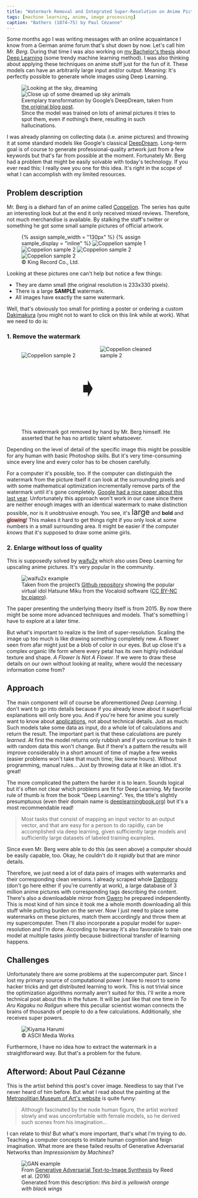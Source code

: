 ```yaml
---
title: "Watermark Removal and Integrated Super-Resolution on Anime Pictures"
tags: [machine learning, anime, image processing]
caption: "Bathers (1874–75) by Paul Cézanne"
---
```


Some months ago I was writing messages with an online acquaintance I know from a German anime forum that's shut down by now. Let's call him *Mr. Berg*. During that time I was also working on [my Bachelor's thesis](https://github.com/leyhline/vix-term-structure/blob/master/thesis/thesis.pdf) about [Deep Learning](https://en.wikipedia.org/wiki/Deep_learning) (some trendy machine learning method). I was also thinking about applying these techniques on anime stuff just for the fun of it. These models can have an arbitrarily large input and/or output. Meaning: It's perfectly possible to generate whole images using Deep Learning.

<figure>
    <img src="{{ site.baseurl }}/assets/{{ page.slug }}/deepdream_sky.jpg" alt="Looking at the sky, dreaming">
    <br>
    <img src="{{ site.baseurl }}/assets/{{ page.slug }}/deepdream_skyanimals.jpg" alt="Close up of some dreamed up sky animals">
    <figcaption>
    Exemplary transformation by Google’s DeepDream, taken from <a href="https://research.googleblog.com/2015/06/inceptionism-going-deeper-into-neural.html">the original blog post</a>.
    <br>
    Since the model was trained on lots of animal pictures it tries to spot them, even if nothing’s there, resulting in such hallucinations.</figcaption>
</figure>

I was already planning on collecting data (i.e. anime pictures) and throwing it at some standard models like Google's classical [DeepDream](https://research.googleblog.com/2015/06/inceptionism-going-deeper-into-neural.html). Long-term goal is of course to generate professional-quality artwork just from a few keywords but that's far from possible at the moment. Fortunately Mr. Berg had a problem that might be easily solvable with today's technology. If you ever read this: I really owe you one for this idea. It's right in the scope of what I can accomplish with my limited resources.

## Problem description

Mr. Berg is a diehard fan of an anime called [Coppelion](https://myanimelist.net/anime/9479/Coppelion). The series has quite an interesting look but at the end it only received mixed reviews. Therefore, not much merchandise is available. By stalking the staff's twitter or something he got some small sample pictures of official artwork.

<figure>
    {% assign sample_width = "130px" %}
    {% assign sample_display = "inline" %}
    <img src="{{ site.baseurl }}/assets/{{ page.slug }}/sample1.jpg" alt="Coppelion sample 1" style="max-width:{{ sample_width }};display:{{ sample_display }};">
    <img src="{{ site.baseurl }}/assets/{{ page.slug }}/sample3.jpg" alt="Coppelion sample 2" style="max-width:{{ sample_width }};display:{{ sample_display }};">
    <img src="{{ site.baseurl }}/assets/{{ page.slug }}/sample4.jpg" alt="Coppelion sample 2" style="max-width:{{ sample_width }};display:{{ sample_display }};">
    <img src="{{ site.baseurl }}/assets/{{ page.slug }}/sample6.jpg" alt="Coppelion sample 2" style="max-width:{{ sample_width }};display:{{ sample_display }};">
    <figcaption>
    © King Record Co., Ltd.
    </figcaption>
</figure>

Looking at these pictures one can't help but notice a few things:
* They are damn small (the original resolution is 233x330 pixels).
* There is a large **SAMPLE** watermark.
* All images have exactly the same watermark.

Well, that's obviously too small for printing a poster or ordering a custom [Dakimakura](http://www.dannychoo.com/en/post/1646/Dakimakura.html) (you might not to want to click on this link while at work). What we need to do is:

### 1. Remove the watermark

<figure>
    <img src="{{ site.baseurl }}/assets/{{ page.slug }}/sample2.jpg" alt="Coppelion sample 2" style="max-width:35%;display:inline-block;">
    <p style="display:inline-block;vertical-align:top;font-size:5em;">➧</p>
    <img src="{{ site.baseurl }}/assets/{{ page.slug }}/clean2.jpg" alt="Coppelion cleaned sample 2" style="max-width:35%;display:inline-block;">
    <figcaption>
    This watermark got removed by hand by Mr. Berg himself. He asserted that he has no artistic talent whatsoever.
    </figcaption>
</figure>

Depending on the level of detail of the specific image this might be possible for any human with basic Photoshop skills. But it's very time-consuming since every line and every color has to be chosen carefully.

For a computer it's possible, too. If the computer can distinguish the watermark from the picture itself it can look at the surrounding pixels and with some mathematical optimization incrementally remove parts of the watermark until it's gone completely. [Google had a nice paper about this last year](https://research.googleblog.com/2017/08/making-visible-watermarks-more-effective.html). 
Unfortunately this approach won't work in our case since there are neither enough images with an identical watermark to make distinction possible, nor is it unobtrusive enough. You see, it's <span style="font-size:1.5em;">large</span> and **bold** and <span style="text-shadow: 0px 0px 5px #f00;">glowing</span>! This makes it hard to get things right if you only look at some numbers in a small surrounding area. It might be easier if the computer *knows* that it's supposed to draw some anime girls.

### 2. Enlarge without loss of quality

This is supposedly solved by [waifu2x](http://waifu2x.udp.jp/) which also uses Deep Learning for upscaling anime pictures. It's very popular in the community.

<figure>
    <img src="{{ site.baseurl }}/assets/{{ page.slug }}/waifu2x.png" alt="waifu2x example">
    <figcaption>
    Taken from the project’s <a href="https://github.com/nagadomi/waifu2x">Github repository</a> showing the popular virtual idol Hatsune Miku from the Vocaloid software (<a href="http://piapro.net/en_for_creators.html">CC BY-NC by piapro</a>).
    </figcaption>
</figure>

The paper presenting the underlying theory itself is from 2015. By now there might be some more advanced techniques and models. That's something I have to explore at a later time.

But what's important to realize is the limit of super-resolution. Scaling the image up too much is like drawing something completely new. A flower seen from afar might just be a blob of color in our eyes. But up close it's a complex organic life form where every petal has its own highly individual texture and shape. *A Flower Is Not A Flower*. If we were to draw these details on our own without looking at reality, where would the necessary information come from?

## Approach

The main component will of course be aforementioned *Deep Learning*. I don't want to go into details because if you already know about it superficial explanations will only bore you. And if you're here for anime you surely want to know about [applications](http://deeplearninggallery.com/), not about technical details. Just as much: Such models take some data as input, do a whole lot of calculations and return the result. The important part is that these calculations are purely *learned*. At first the model returns only rubbish and if you continue to train it with random data this won't change. But if there's a pattern the results will improve considerably in a short amount of time of maybe a few weeks (easier problems won't take that much time; like some hours). Without programming, manual rules… Just by throwing data at it like an idiot. It's great! 

The more complicated the pattern the harder it is to learn. Sounds logical but it's often not clear which problems are fit for Deep Learning. My favorite rule of thumb is from the book "Deep Learning". Yes, the title's slightly presumptuous (even their domain name is [deeplearningbook.org](http://www.deeplearningbook.org/)) but it's a most recommendable read!

> Most tasks that consist of mapping an input vector to an output vector, and that are easy for a person to do rapidly, can be accomplished via deep learning, given sufficiently large models and sufficiently large datasets of labeled training examples.

Since even Mr. Berg were able to do this (as seen above) a computer should be easily capable, too. Okay, he couldn't do it *rapidly* but that are minor details.

Therefore, we just need a lot of data pairs of images with watermarks and their corresponding clean versions. I already scraped whole [Danbooru](https://danbooru.donmai.us/) (don't go here either if you're currently at work), a large database of 3 million anime pictures with corresponding tags describing the content. There's also a downloadable mirror from [Gwern](https://www.gwern.net/Danbooru2017) he prepared independently. This is most kind of him since it took me a whole month downloading all this stuff while putting burden on the server. Now I just need to place some watermarks on these pictures, match them accordingly and throw them at my supercomputer. Then I'll also incorporate a popular model for super-resolution and I'm done. According to hearsay it's also favorable to train one model at multiple tasks jointly because bidirectional transfer of learning happens.

## Challenges

Unfortunately there are some problems at the supercomputer part. Since I lost my primary source of computational power I have to resort to some hacker tricks and get distributed learning to work. This is not trivial since the optimization algorithms normally aren't suited for this. I'll write a more technical post about this in the future. It will be just like that one time in *To Aru Kagaku no Railgun* where this peculiar scientist woman connects the brains of thousands of people to do a few calculations. Additionally, she receives super powers.

<figure>
    <img src="{{ site.baseurl }}/assets/{{ page.slug }}/kiyama_harumi.jpg" alt="Kiyama Harumi">
    <figcaption>
    © ASCII Media Works
    </figcaption>
</figure>

Furthermore, I have no idea how to extract the watermark in a straightforward way. But that's a problem for the future.

## Afterword: About Paul Cézanne

This is the artist behind this post's cover image. Needless to say that I've never heard of him before. But what I read about the painting at the [Metropolitian Museum of Art's website](https://www.metmuseum.org/art/collection/search/435867) is quite funny:

> Although fascinated by the nude human figure, the artist worked slowly and was uncomfortable with female models, so he derived such scenes from his imagination…

I can relate to this! But what's more important, that's what I'm trying to do. Teaching a computer concepts to imitate human cognition and feign imagination. What more are these failed results of Generative Adversarial Networks than *Impressionism by Machines*?

<figure>
    <img src="{{ site.baseurl }}/assets/{{ page.slug }}/yellowish_bird.jpg" alt="GAN example">
    <figcaption>
    From <a href="https://arxiv.org/abs/1605.05396">Generative Adversarial Text-to-Image Synthesis</a> by Reed et al. (2016)
    <br>
    Generated from this description: <i>this bird is yellowish orange with black wings</i>
    </figcaption>
</figure>
